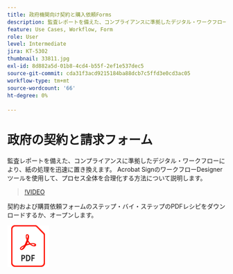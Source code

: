 ```yaml
---
title: 政府機関向け契約と購入依頼Forms
description: 監査レポートを備えた、コンプライアンスに準拠したデジタル・ワークフローにより、紙の処理を迅速に置き換え
feature: Use Cases, Workflow, Form
role: User
level: Intermediate
jira: KT-5302
thumbnail: 33811.jpg
exl-id: 8d882a5d-01b8-4cd4-b55f-2ef1e537dec5
source-git-commit: cda31f3acd9215184ba88dcb7c5ffd3e0cd3ac05
workflow-type: tm+mt
source-wordcount: '66'
ht-degree: 0%

---
```


# 政府の契約と請求フォーム

監査レポートを備えた、コンプライアンスに準拠したデジタル・ワークフローにより、紙の処理を迅速に置き換えます。 Acrobat SignのワークフローDesignerツールを使用して、プロセス全体を合理化する方法について説明します。

>[!VIDEO](https://video.tv.adobe.com/v/33811?quality=12&learn=on&hidetitle=true)

契約および購買依頼フォームのステップ・バイ・ステップのPDFレシピをダウンロードするか、オープンします。

[![PDFレシピのダウンロード](../assets/acrobat_PDF_96.png)](../assets/UseCaseRecipe-EN-UsingWorkflowDesigner.pdf)
